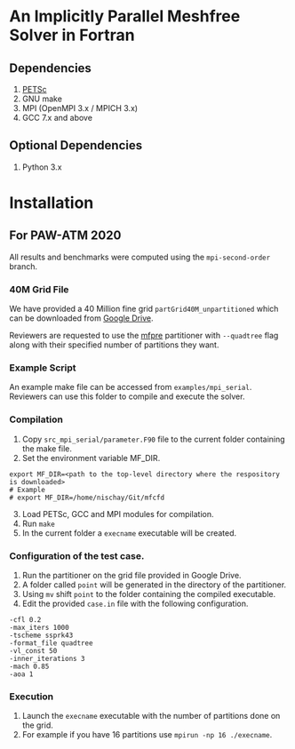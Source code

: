 # An Implicitly Parallel Meshfree Solver in Fortran

## Dependencies
1. [PETSc](https://www.mcs.anl.gov/petsc/) 
2. GNU make
3. MPI (OpenMPI 3.x / MPICH 3.x)
4. GCC 7.x and above


## Optional Dependencies
1. Python 3.x


# Installation

## For PAW-ATM 2020
All results and benchmarks were computed using the `mpi-second-order` branch.

### 40M Grid File
We have provided a 40 Million fine grid `partGrid40M_unpartitioned` which can be downloaded from [Google Drive](https://drive.google.com/drive/folders/1iqPZOxj0UBDS3u6mv-CAHdOgbhXKAIYN).

Reviewers are requested to use the [mfpre](https://github.com/Nischay-Pro/mfpre) partitioner with `--quadtree` flag along with their specified number of partitions they want.

### Example Script
An example make file can be accessed from `examples/mpi_serial`. Reviewers can use this folder to compile and execute the solver.

### Compilation
1. Copy `src_mpi_serial/parameter.F90` file to the current folder containing the make file.
2. Set the environment variable MF_DIR. 
 ```
 export MF_DIR=<path to the top-level directory where the respository is downloaded>
 # Example
 # export MF_DIR=/home/nischay/Git/mfcfd
 ```
3. Load PETSc, GCC and MPI modules for compilation.
4. Run `make`
5. In the current folder a `execname` executable will be created. 

### Configuration of the test case.
1. Run the partitioner on the grid file provided in Google Drive.
2. A folder called `point` will be generated in the directory of the partitioner.
3. Using `mv` shift `point` to the folder containing the compiled executable.
4. Edit the provided `case.in` file with the following configuration.

```
-cfl 0.2
-max_iters 1000
-tscheme ssprk43
-format_file quadtree
-vl_const 50
-inner_iterations 3
-mach 0.85
-aoa 1
```

### Execution
1. Launch the `execname` executable with the number of partitions done on the grid. 
2. For example if you have 16 partitions use `mpirun -np 16 ./execname`.